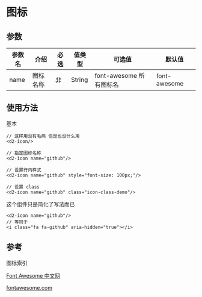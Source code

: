 # 图标

## 参数

| 参数名 | 介绍 | 必选 | 值类型 | 可选值 | 默认值 |
| --- | --- | --- | --- | --- | --- |
| name | 图标名称 | 非 | String | font-awesome 所有图标名 | font-awesome |

## 使用方法

基本

``` vue
// 这样用没有毛病 但是也没什么用
<d2-icon/>

// 指定图标名称
<d2-icon name="github"/>

// 设置行内样式
<d2-icon name="github" style="font-size: 100px;"/>

// 设置 class
<d2-icon name="github" class="icon-class-demo"/>
```

这个组件只是简化了写法而已

``` vue
<d2-icon name="github"/>
// 等同于
<i class="fa fa-github" aria-hidden="true"></i>
```

## 参考

图标索引

[Font Awesome 中文网](http://www.fontawesome.com.cn/faicons/)

[fontawesome.com](https://fontawesome.com/icons?d=gallery)